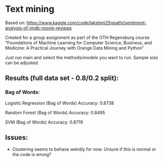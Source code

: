 # Text mining


Based on: https://www.kaggle.com/code/lakshmi25npathi/sentiment-analysis-of-imdb-movie-reviews

Created for a group assignment as part of the OTH Regensburg course "Foundations of Machine Learning for Computer Science, Business, and Medicine: A Practical Journey with Orange Data Mining and Python"

Just run main and select the methods/models you want to run. Sample size can be adjusted.

## Results (full data set - 0.8/0.2 split):

### Bag of Words:
Logistic Regression (Bag of Words) Accuracy: 0.8738

Random Forest (Bag of Words) Accuracy: 0.8495

SVM (Bag of Words) Accuracy: 0.8719


## Issues:
- Clustering seems to behave weirdly for now. Unsure if this is normal or the code is wrong?
